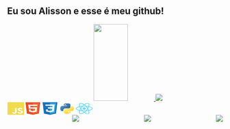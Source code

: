 ## Eu sou Alisson e esse é meu github!

<div style="display: inline_block"  align="center">
  <a href="https://github.com/AlissonHanael">
  <img height="180em" width="40%" src="https://github-readme-stats.vercel.app/api?username=AlissonHanael&show_icons=true&theme=tokyonight&include_all_commits=true&count_private=true&hide=issues"/>
  <img height="auto" width="45%" src="https://github-readme-stats.vercel.app/api/top-langs/?username=AlissonHanael&layout=compact&langs_count=7&theme=tokyonight"/>
</div>
<div style="display: flex" align="center"><br>
  <img align="center" alt="Js" height="30" width="40" src="https://raw.githubusercontent.com/devicons/devicon/master/icons/javascript/javascript-plain.svg">
  <img align="center" alt="HTML" height="30" width="40" src="https://raw.githubusercontent.com/devicons/devicon/master/icons/html5/html5-original.svg">
  <img align="center" alt="CSS" height="30" width="40" src="https://raw.githubusercontent.com/devicons/devicon/master/icons/css3/css3-original.svg">
  <img align="center" alt="Python" height="30" width="40" src="https://raw.githubusercontent.com/devicons/devicon/master/icons/python/python-original.svg">
  <img align="center" alt="ReactJS" height="30" width="40" src="https://raw.githubusercontent.com/devicons/devicon/master/icons/react/react-original.svg">
</div>
  <div style="display: flex; justify-content:space-between" align="center" > 
  <a href="https://instagram.com/alissonhanael" target="_blank"><img src="https://img.shields.io/badge/-Instagram-%23E4405F?style=for-the-badge&logo=instagram&logoColor=white" target="_blank"></a>
  <a href = "mailto:alissonhanael@gmail.com"><img src="https://img.shields.io/badge/-Gmail-%23333?style=for-the-badge&logo=gmail&logoColor=white" target="_blank"></a>
  <a href="https://www.linkedin.com/in/alisson-hanael" target="_blank"><img src="https://img.shields.io/badge/-LinkedIn-%230077B5?style=for-the-badge&logo=linkedin&logoColor=white" target="_blank"></a> 
 
  
</div>


